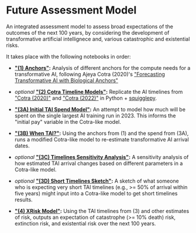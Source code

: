 # Future Assessment Model

An integrated assessment model to assess broad expectations of the outcomes of the next 100 years, by considering the development of transformative artificial intellignece and, various catastrophic and existential risks.

It takes place with the following notebooks in order:

* **["(1) Anchors"]((1)%20Anchors.ipynb):** Analysis of different anchors for the compute needs for a transformative AI, following Ajeya Cotra (2020)'s ["Forecasting Transformative AI with Biological Anchors"](https://www.lesswrong.com/posts/KrJfoZzpSDpnrv9va/draft-report-on-ai-timelines)

* _optional_ **["(2) Cotra Timeline Models"]((2)%20Cotra%20Timeline%20Models.ipynb):** Replicate the AI timelines from ["Cotra (2020)"](https://www.lesswrong.com/posts/KrJfoZzpSDpnrv9va/draft-report-on-ai-timelines) and ["Cotra (2022)"](https://www.lesswrong.com/posts/AfH2oPHCApdKicM4m/two-year-update-on-my-personal-ai-timelines) in Python + [squigglepy](https://github.com/rethinkpriorities/squigglepy).

* **["(3A) Initial TAI Spend Model"]((3A)%20Initial%20TAI%20Spend%20Model.ipynb):** An attempt to model how much will be spent on the single largest AI training run in 2023. This informs the "initial pay" variable in the Cotra-like model.

* **["(3B) When TAI?"]((3B)%20When%20TAI%3F.ipynb):** Using the anchors from (1) and the spend from (3A), runs a modified Cotra-like model to re-estimate transformative AI arrival dates.

* _optional_ **["(3C) Timelines Sensitivity Analysis"]((3C)%20Timelines%20Sensitivity%20Analysis.ipynb):** A sensitivity analysis of how estimated TAI arrival changes based on different parameters in a Cotra-like model.

* _optional_ **["(3D) Short Timelines Sketch"]((3D)%20Short%20Timelines%20Sketch.ipynb):** A sketch of what someone who is expecting very short TAI timelines (e.g., >= 50% of arrival within five years) might input into a Cotra-like model to get short timelines results.

* **["(4) XRisk Model"]((4)%20XRisk%20Model.ipynb):** Using the TAI timelines from (3) and other estimates of risk, outputs an expectation of catastrophe (>= 10% death) risk, extinction risk, and existential risk over the next 100 years.
